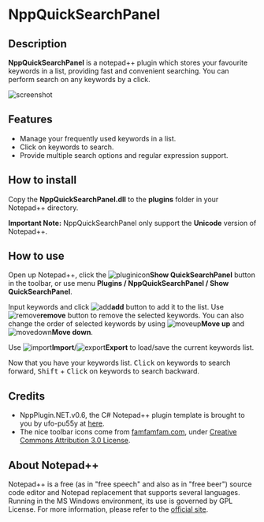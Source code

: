 # NppQuickSearchPanel

## Description

**NppQuickSearchPanel** is a notepad++ plugin which stores your favourite keywords in a list, providing fast and convenient searching. You can perform search on any keywords by a click.

![screenshot][1]


## Features

- Manage your frequently used keywords in a list. 
- Click on keywords to search.
- Provide multiple search options and regular expression support.


## How to install 

Copy the **NppQuickSearchPanel.dll** to the **plugins** folder in your Notepad++ directory.

**Important Note:** NppQuickSearchPanel only support the **Unicode** version of Notepad++.


## How to use

Open up Notepad++, click the ![pluginicon][2]**Show QuickSearchPanel** button in the toolbar, or use menu **Plugins / NppQuickSearchPanel / Show QuickSearchPanel**.

Input keywords and click ![add][3]**add** button to add it to the list. Use ![remove][4]**remove** button to remove the selected keywords. You can also change the order of selected keywords by using ![moveup][5]**Move up** and ![movedown][6]**Move down**.

Use ![import][7]**Import**/![export][8]**Export** to load/save the current keywords list.

Now that you have your keywords list. <kbd>Click</kbd> on keywords to search forward, <kbd>Shift</kbd> + <kbd>Click</kbd> on keywords to search backward.


## Credits

- NppPlugin.NET.v0.6, the C# Notepad++ plugin template is brought to you by ufo-pu55y at [here][9].
- The nice toolbar icons come from [famfamfam.com][10], under [Creative Commons Attribution 3.0 License][11].


## About Notepad++

Notepad++ is a free (as in "free speech" and also as in "free beer") source code editor and Notepad replacement that supports several languages. Running in the MS Windows environment, its use is governed by GPL License.
For more information, please refer to the [official site][12].


  [1]: http://blog.nex3z.com/wp-content/uploads/2015/05/screenshot.png
  [2]: http://blog.nex3z.com/wp-content/uploads/2015/05/magnifier.png
  [3]: http://blog.nex3z.com/wp-content/uploads/2015/05/add.png
  [4]: http://blog.nex3z.com/wp-content/uploads/2015/05/delete.png
  [5]: http://blog.nex3z.com/wp-content/uploads/2015/05/arrow_up.png
  [6]: http://blog.nex3z.com/wp-content/uploads/2015/05/arrow_down.png
  [7]: http://blog.nex3z.com/wp-content/uploads/2015/05/folder_page_white.png
  [8]: http://blog.nex3z.com/wp-content/uploads/2015/05/disk.png
  [9]: http://sourceforge.net/projects/sourcecookifier/files/other%20plugins/
  [10]: http://www.famfamfam.com/    "famfamfam.com"
  [11]: http://creativecommons.org/licenses/by/2.5/    "Creative Commons Attribution 3.0 License"
  [12]: https://notepad-plus-plus.org/    "Notepad ++ Home"